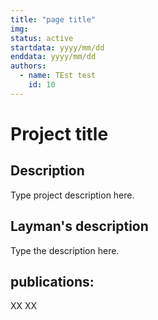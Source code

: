 ```yaml
---
title: "page title"
img:
status: active
startdata: yyyy/mm/dd
enddata: yyyy/mm/dd
authors:
  - name: TEst test
    id: 10
---
```


# Project title


## Description

Type project description here.

## Layman's description

Type the description here.


## publications:
XX
XX

